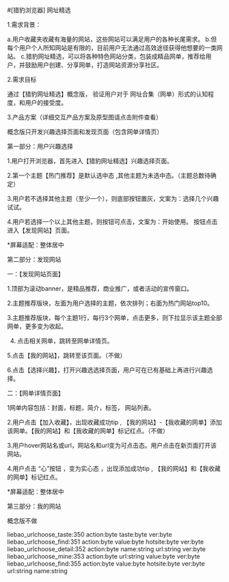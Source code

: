 #[猎豹浏览器] 网址精选

1.需求背景：

a.用户收藏夹收藏有海量的网站，这些网站可以满足用户的各种长尾需求。
b.但每个用户个人所知网站是有限的，目前用户无法通过高效途径获得他想要的一类网站。
c.猎豹网址精选，可以将各种特色网站分类，包装成精品网单，推荐给用户，并鼓励用户创建、分享网单，打造网站资源分享社区。

2.需求目标

通过【猎豹网址精选】概念版， 验证用户对于 网址合集（网单）形式的认知程度，和用户的接受度。


3.产品方案（详细交互产品方案及原型图请点击附件查看）

概念版只开发兴趣选择页面和发现页面（包含网单详情页）

第一部分：用户兴趣选择

1.用户打开浏览器，首先进入【猎豹网址精选】兴趣选择页面。 

2.第一个主题【热门推荐】是默认选中态 ,其他主题为未选中态。（主题总数待确定）

3.用户若不选择其他主题（至少一个），则底部按钮置灰，文案为：选择几个兴趣试试。

4.用户若选择一个以上其他主题，则按钮可点击，文案为：开始使用。 按钮点击进入【发现网站】页面。

*屏幕适配：整体居中

第二部分：发现网站

一：【发现网站页面】

1.顶部为滚动banner，是精品推荐，商业推广，或者活动的宣传窗口。 

2.主题推荐版块，左面为用户选择的主题，依次排列；右面为热门网站top10。

3.主题推荐版块，每个主题1行，每行3个网单，点击更多，则下拉显示该主题全部网单，更多变为收起。

4. 点击相关网单，跳转至网单详情页。

5.点击【我的网站】，跳转至该页面。（不做）

6.点击【选择兴趣】，打开兴趣选选择页面，用户可在已有基础上再进行兴趣选择。

二：【网单详情页面】

1网单内容包括：封面，标题，简介，标签， 网站列表。

2.用户点击【加入收藏】，出现收藏成功tip , 【我的网站】-【我收藏的网单】添加该网单。【我的网站】和【我收藏的网单】标记红点。（不做）

3.用户hover网站名或url，网站名和url变为可点击态。用户点击在新页面打开该网站。

4.用户点击 “心”按钮 ，变为实心态 ，出现添加成功tip , 【我的网站】和【我收藏的网单】标记红点。

*屏幕适配：整体居中

第三部分：我的网站

概念版不做

liebao_urlchoose_taste:350 action:byte taste:byte ver:byte
liebao_urlchoose_find:351 action:byte value:byte hotsite:byte ver:byte
liebao_urlchoose_detail:352 action:byte name:string url:string ver:byte
liebao_urlchoose_mine:353 action:byte url:string value:byte ver:byte
liebao_urlchoose_find:355 action:byte value:byte hotsite:byte ver:byte url:string name:string
